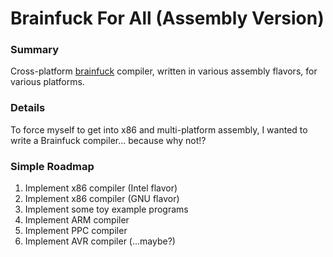 # Brainfuck For All (Assembly Version)
### Summary
Cross-platform [brainfuck](https://www.muppetlabs.com/~breadbox/bf/) compiler, written in various assembly flavors, for various platforms.

### Details
To force myself to get into x86 and multi-platform assembly, I wanted to write a Brainfuck compiler... because why not!?

### Simple Roadmap
1. Implement x86 compiler (Intel flavor)
2. Implement x86 compiler (GNU flavor)
3. Implement some toy example programs
4. Implement ARM compiler
5. Implement PPC compiler
6. Implement AVR compiler (...maybe?)
